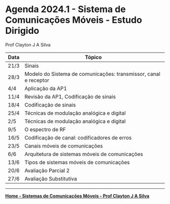 # Agenda 2024.1 - Sistema de Comunicações Móveis - Estudo Dirigido
Prof Clayton J A Silva

| Data | Tópico |
| ---- | ------ |
| 21/3 | Sinais | 
| 28/3 | Modelo do Sistema de comunicações: transmissor, canal e receptor |
| 4/4 | Aplicação da AP1 |
| 11/4 | Revisão da AP1, Codificação de sinais |
| 18/4 | Codificação de sinais | 
| 25/4 | Técnicas de modulação analógica e digital |
| 2/5 | Técnicas de modulação analógica e digital |
| 9/5 | O espectro de RF |
| 16/5 | Codificação de canal: codificadores de erros |
| 23/5 | Canais móveis de comunicações |
| 6/6 | Arquitetura de sistemas móveis de comunicações |
| 13/6 | Tipos de sistemas móveis de comunicações |
| 20/6 | Avaliação Parcial 2  |
| 27/6 | Avaliação Substitutiva |
___


**[Home - Sistemas de Comunicações Móveis - Prof Clayton J A Silva](https://github.com/claytonjasilva/claytonjasilva.github.io/blob/main/siscom.md)**
